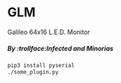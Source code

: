 # GLM
Galileo 64x16 L.E.D. Monitor
##### By :trollface:Infected and Minorias

```bash
pip3 install pyserial
./some_plugin.py
```
